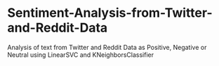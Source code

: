 # Sentiment-Analysis-from-Twitter-and-Reddit-Data
Analysis of text from Twitter and Reddit Data as Positive, Negative or Neutral using LinearSVC and KNeighborsClassifier 
